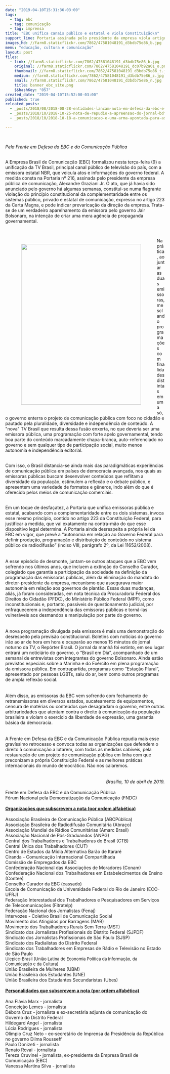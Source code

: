 ```yaml
---
date: "2019-04-10T15:31:36-03:00"
tags:
  - tag: ebc
  - tag: comunicação
  - tag: imprensa
title: "EBC unifica canais público e estatal e viola Constituição\n"
support_line: Portaria assinada pelo presidente da empresa viola artigo 223 da Carta Magna e sinaliza um verdadeiro aparelhamento da emissora pelo governo Jair Bolsonaro
images_hd: //farm8.staticflickr.com/7862/47581048191_d3bdb75e86_b.jpg
menu: "educação, cultura e comunicação"
layout: post
files:
  - link: //farm8.staticflickr.com/7862/47581048191_d3bdb75e86_b.jpg
    original: //farm8.staticflickr.com/7862/47581048191_dc07b92a01_o.png
    thumbnail: //farm8.staticflickr.com/7862/47581048191_d3bdb75e86_t.jpg
    medium: //farm8.staticflickr.com/7862/47581048191_d3bdb75e86_z.jpg
    small: //farm8.staticflickr.com/7862/47581048191_d3bdb75e86_n.jpg
    title: banner_ebc_site.png
    $$hashKey: "057"
created_date: "2019-04-10T15:52:00-03:00"
published: true
releated_posts:
  - _posts/2018/08/2018-08-28-entidades-lancam-nota-em-defesa-da-ebc-e-contra-as-ameacas-de-extincao-da-empresa.md
  - _posts/2018/10/2018-10-25-nota-de-repudio-a-apreensao-do-jornal-bdf.md
  - _posts/2018/10/2018-10-18-a-comunicacao-e-uma-arma-apontada-para-as-nossas-cabecas.md

---
```

<p>&nbsp;</p>

<p><em>Pela Frente em Defesa da EBC e da Comunica&ccedil;&atilde;o P&uacute;blica</em></p>

<div>
<p><br />
A Empresa Brasil de Comunica&ccedil;&atilde;o (EBC) formalizou nesta ter&ccedil;a-feira (9) a unifica&ccedil;&atilde;o da TV Brasil, principal canal p&uacute;blico de televis&atilde;o do pa&iacute;s, com a emissora estatal NBR, que veicula atos e informa&ccedil;&otilde;es do governo federal. A medida consta na Portaria n&ordm; 216, assinada pelo presidente da empresa p&uacute;blica de comunica&ccedil;&atilde;o, Alexandre Graziani Jr. O ato, que j&aacute; havia sido anunciado pelo governo h&aacute; algumas semanas, constitui-se numa flagrante viola&ccedil;&atilde;o do princ&iacute;pio constitucional da complementaridade entre os sistemas p&uacute;blico, privado e estatal de comunica&ccedil;&atilde;o, expresso no artigo 223 da Carta Magna, e pode indicar prevarica&ccedil;&atilde;o da dire&ccedil;&atilde;o da empresa. Trata-se de um verdadeiro aparelhamento da emissora pelo governo Jair Bolsonaro, na inten&ccedil;&atilde;o de criar uma mera ag&ecirc;ncia de propaganda governamental.</p>

<div>&nbsp;</div>

<div>
<figure class="image" style="float:left"><a class="shadowbox" href="http://www.fndc.org.br/system/uploads/ck/images/portaria.jpg" rel="shadowbox" style="color: rgb(5, 93, 159); text-decoration-line: none; font-weight: bold;" title=""><img alt="" src="http://www.fndc.org.br/system/images/1ccdc15b38c585fa4a191cad17717b0c.jpg" style="border-width: 0px; border-style: initial; vertical-align: middle; padding: 5px 10px; width: 379px; height: 508px;" /></a>

<figcaption></figcaption>
</figure>

<p>Na pr&aacute;tica, ao juntar as duas emissoras, mesclando programa&ccedil;&otilde;es com finalidades distintas em uma s&oacute;, o governo enterra o projeto de comunica&ccedil;&atilde;o p&uacute;blica com foco no cidad&atilde;o e pautado pela pluralidade, diversidade e independ&ecirc;ncia de conte&uacute;do. A &quot;nova&quot; TV Brasil que resulta dessa fus&atilde;o enxerta, no que deveria ser uma emissora p&uacute;blica, uma programa&ccedil;&atilde;o com forte apelo governamental, tendo boa parte do conte&uacute;do marcadamente chapa-branca, auto-referenciado no governo e sem qualquer tipo de participa&ccedil;&atilde;o social, muito menos autonomia e independ&ecirc;ncia editorial.</p>

<p><br />
Com isso, o Brasil distancia-se ainda mais das paradigm&aacute;ticas experi&ecirc;ncias de comunica&ccedil;&atilde;o p&uacute;blica em pa&iacute;ses de democracia avan&ccedil;ada, nos quais as emissoras p&uacute;blicas buscam desenvolver conte&uacute;dos que reflitam a diversidade da popula&ccedil;&atilde;o, estimulem a reflex&atilde;o e o debate p&uacute;blico, e apresentem uma variedade de formatos e g&ecirc;neros, indo al&eacute;m do que &eacute; oferecido pelos meios de comunica&ccedil;&atilde;o comerciais.&nbsp;</p>
</div>

<div>&nbsp;</div>

<div>Em um toque de desfa&ccedil;atez, a Portaria que unifica emissoras p&uacute;blica e estatal, acabando com a complementaridade entre os dois sistemas, invoca esse mesmo princ&iacute;pio, contido no artigo 223 da Constitui&ccedil;&atilde;o Federal, para justificar a medida, que vai exatamente na contra-m&atilde;o do que esse dispositivo legal determina. A Portaria ainda desrespeita a pr&oacute;pria lei da EBC em vigor, que prev&ecirc; a &ldquo;autonomia em rela&ccedil;&atilde;o ao Governo Federal para definir produ&ccedil;&atilde;o, programa&ccedil;&atilde;o e distribui&ccedil;&atilde;o de conte&uacute;do no sistema p&uacute;blico de radiodifus&atilde;o&rdquo; (inciso VIII, par&aacute;grafo 2&ordm;, da Lei 11652/2008).&nbsp;</div>

<div><br />
<br />
A esse epis&oacute;dio de desmonte, juntam-se outros ataques que a EBC vem sofrendo nos &uacute;ltimos anos, que incluem a extin&ccedil;&atilde;o do Conselho Curador, colegiado que garantia a participa&ccedil;&atilde;o da sociedade na defini&ccedil;&atilde;o da programa&ccedil;&atilde;o das emissoras p&uacute;blicas, al&eacute;m da elimina&ccedil;&atilde;o do mandato do diretor-presidente da empresa, mecanismo que assegurava maior autonomia em rela&ccedil;&atilde;o aos governos de plant&atilde;o. Essas duas mudan&ccedil;as, ali&aacute;s, j&aacute; foram consideradas, em nota t&eacute;cnica da Procuradoria Federal dos Direitos do Cidad&atilde;o (PFDC), do Minist&eacute;rio P&uacute;blico Federal (MPF), como inconstitucionais e, portanto, pass&iacute;veis de questionamento judicial, por enfraquecerem a independ&ecirc;ncia das emissoras p&uacute;blicas e torn&aacute;-las vulner&aacute;veis aos desmandos e manipula&ccedil;&atilde;o por parte do governo.&nbsp;</div>

<div><br />
<br />
A nova programa&ccedil;&atilde;o divulgada pela emissora &eacute; mais uma demonstra&ccedil;&atilde;o do desrespeito pela previs&atilde;o constitucional. Boletins com not&iacute;cias do governo ir&atilde;o ao ar de hora em hora e ocupar&atilde;o ao menos 15 minutos do jornal noturno da TV, o Rep&oacute;rter Brasil. O jornal da manh&atilde; foi extinto, em seu lugar entrar&aacute; um notici&aacute;rio do governo, o &ldquo;Brasil em Dia&rdquo;, acompanhado de um semanal de entrevistas com integrantes do governo Bolsonaro. Ainda est&atilde;o previstos especiais sobre a Marinha e do Ex&eacute;rcito em plena programa&ccedil;&atilde;o da emissora p&uacute;blica. Em contrapartida, programas como &ldquo;Esta&ccedil;&atilde;o Plural&rdquo;, apresentado por pessoas LGBTs, saiu do ar, bem como outros programas de ampla reflex&atilde;o social.</div>

<div>&nbsp;</div>

<div><br />
Al&eacute;m disso, as emissoras da EBC vem sofrendo com fechamento de retransmissoras em diversos estados, sucateamento de equipamentos, censura de mat&eacute;rias ou conte&uacute;dos que desagradam o governo, entre outras arbitrariedades que atentam contra o direito &agrave; comunica&ccedil;&atilde;o da popula&ccedil;&atilde;o brasileira e violam o exerc&iacute;cio da liberdade de express&atilde;o, uma garantia b&aacute;sica da democracia.</div>

<div><br />
<br />
A Frente em Defesa da EBC e da Comunica&ccedil;&atilde;o P&uacute;blica repudia mais esse grav&iacute;ssimo retrocesso e convoca todas as organiza&ccedil;&otilde;es que defendem o direito &agrave; comunica&ccedil;&atilde;o a lutarem, com todas as medidas cab&iacute;veis, pela restaura&ccedil;&atilde;o de um projeto de comunica&ccedil;&atilde;o p&uacute;blica em linha com que preconizam a pr&oacute;pria Constitui&ccedil;&atilde;o Federal e as melhores pr&aacute;ticas internacionais do mundo democr&aacute;tico. N&atilde;o nos calaremos.&nbsp; &nbsp; &nbsp;</div>

<div>&nbsp;</div>

<div style="text-align: right;"><br />
<em>Bras&iacute;lia, 10 de abril de 2019.</em></div>

<div style="text-align: right;">&nbsp;</div>

<div>Frente em Defesa da EBC e da Comunica&ccedil;&atilde;o P&uacute;blica</div>

<div>F&oacute;rum Nacional pela Democratiza&ccedil;&atilde;o da Comunica&ccedil;&atilde;o (FNDC)</div>

<div>&nbsp;</div>

<div><strong><u>Organiza&ccedil;&otilde;es que subscrevem a nota (por ordem alfab&eacute;tica)</u></strong></div>

<div>&nbsp;</div>

<div>Associa&ccedil;&atilde;o Brasileira de Comunica&ccedil;&atilde;o P&uacute;blica (ABCP&uacute;blica)</div>

<div>Associa&ccedil;&atilde;o Brasileira de Radiodifus&atilde;o Comunit&aacute;ria (Abra&ccedil;o)</div>

<div>Associa&ccedil;&atilde;o Mundial de R&aacute;dios Comunit&aacute;rias (Amarc Brasil)</div>

<div>Associa&ccedil;&atilde;o Nacional de P&oacute;s-Graduandos (ANPG)</div>

<div>Central dos Trabalhadores e Trabalhadoras do Brasil (CTB)</div>

<div>Central &Uacute;nica dos Trabalhadores (CUT)</div>

<div>Centro de Estudos da M&iacute;dia Alternativa Bar&atilde;o de Itarar&eacute;</div>

<div>Ciranda - Comunica&ccedil;&atilde;o Internacional Compartilhada</div>

<div>Comiss&atilde;o de Empregados da EBC</div>

<div>Confedera&ccedil;&atilde;o Nacional das Associa&ccedil;&otilde;es de Moradores (Conam)</div>

<div>Confedera&ccedil;&atilde;o Nacional dos Trabalhadores em Estabelecimentos de Ensino (Contee)</div>

<div>Conselho Curador da EBC (cassado)</div>

<div>Escola de Comunica&ccedil;&atilde;o da Universidade Federal do Rio de Janeiro (ECO-UFRJ)</div>

<div>Federa&ccedil;&atilde;o Interestadual dos Trabalhadores e Pesquisadores em Servi&ccedil;os de Telecomunica&ccedil;&otilde;es (Fitratelp)</div>

<div>Federa&ccedil;&atilde;o Nacional dos Jornalistas (Fenaj)</div>

<div>Intervozes - Coletivo Brasil de Comunica&ccedil;&atilde;o Social</div>

<div>Movimento dos Atingidos por Barragens (MAB)</div>

<div>Movimento dos Trabalhadores Rurais Sem Terra (MST)</div>

<div>Sindicato dos Jornalistas Profissionais do Distrito Federal (SJPDF)</div>

<div>Sindicato dos Jornalistas Profissionais de S&atilde;o Paulo (SJSP)&nbsp;</div>

<div>Sindicato dos Radialistas do Distrito Federal&nbsp;</div>

<div>Sindicato dos Trabalhadores em Empresas de R&aacute;dio e Televis&atilde;o no Estado de S&atilde;o Paulo</div>

<div><span style="font-size: small;">Ulepicc-Brasil (Uni&atilde;o Latina de Economia Pol&iacute;tica da Informa&ccedil;&atilde;o, da Comunica&ccedil;&atilde;o e da Cultura)&nbsp;</span></div>

<div>Uni&atilde;o Brasileira de Mulheres (UBM)</div>

<div>Uni&atilde;o Brasileira dos Estudantes (UNE)</div>

<div>Uni&atilde;o Brasileira dos Estudantes Secundaristas (Ubes)</div>

<div>&nbsp;</div>

<div><strong><u>Personalidades que subscrevem a nota (por ordem alfab&eacute;tica)</u></strong></div>

<div>&nbsp;</div>

<div>Ana Fl&aacute;via Marx - jornalista</div>

<div>Concei&ccedil;&atilde;o Lemes - jornalista</div>

<div>D&eacute;bora Cruz - jornalista e ex-secret&aacute;ria adjunta de comunica&ccedil;&atilde;o do Governo do Distrito Federal</div>

<div>Hildegard Angel - jornalista</div>

<div>L&uacute;cia Rodrigues - jornalista</div>

<div>Ol&iacute;mpio Cruz Neto - ex-secret&aacute;rio de Imprensa da Presid&ecirc;ncia da Rep&uacute;blica no governo Dilma Rousseff</div>

<div>Paulo Donizeti - jornalista</div>

<div>Renato Rovai - jornalista</div>

<div>Tereza Cruvinel - jornalista, ex-presidente da Empresa Brasil de Comunica&ccedil;&atilde;o (EBC)</div>

<div>Vanessa Martina Silva - jornalista</div>
</div>
